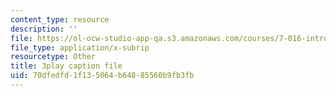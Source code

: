 ```yaml
---
content_type: resource
description: ''
file: https://ol-ocw-studio-app-qa.s3.amazonaws.com/courses/7-016-introductory-biology-fall-2018/70dfedfd1f135064b64885560b9fb3fb_QTdJiG7mV40.vtt
file_type: application/x-subrip
resourcetype: Other
title: 3play caption file
uid: 70dfedfd-1f13-5064-b648-85560b9fb3fb
---
```

